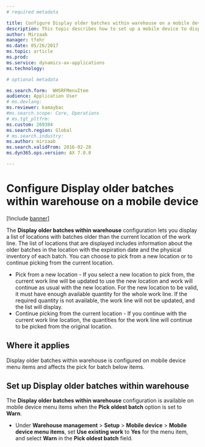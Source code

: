 ```yaml
---
# required metadata

title: Configure Display older batches within warehouse on a mobile device
description: This topic describes how to set up a mobile device to display a list of locations with batches older than the current location of a work line.
author: Mirzaab
manager: tfehr
ms.date: 05/26/2017
ms.topic: article
ms.prod: 
ms.service: dynamics-ax-applications
ms.technology: 

# optional metadata

ms.search.form:  WHSRFMenuItem
audience: Application User
# ms.devlang: 
ms.reviewer: kamaybac
#ms.search.scope: Core, Operations
# ms.tgt_pltfrm: 
ms.custom: 269384
ms.search.region: Global
# ms.search.industry: 
ms.author: mirzaab
ms.search.validFrom: 2016-02-28
ms.dyn365.ops.version: AX 7.0.0

---
```


# Configure Display older batches within warehouse on a mobile device

[!include [banner](../includes/banner.md)]

The **Display older batches within warehouse** configuration lets you display a list of locations with batches older than the current location of the work line. The list of locations that are displayed includes information about the older batches in the location with the expiration date and the physical inventory of each batch. You can choose to pick from a new location or to continue picking from the current location. 
- Pick from a new location - If you select a new location to pick from, the  current work line will be updated to use the new location and work will continue as usual with the new location. For the new location to be valid, it must have enough available quantity for the whole work line. If the required quantity is not available, the work line will not be updated, and the list will display. 
- Continue picking from the current location - If you continue with the current work line location, the quantities for the work line will continue to be picked from the original location.

## Where it applies
Display older batches within warehouse is configured on mobile device menu items and affects the pick for batch below items.

## Set up Display older batches within warehouse
The **Display older batches within warehouse** configuration is available on mobile device menu items when the **Pick oldest batch** option is set to **Warn**.

- Under **Warehouse management** > **Setup** > **Mobile device** > **Mobile device menu items**, set **Use existing work** to **Yes** for the menu item, and select **Warn** in the **Pick oldest batch** field. 

